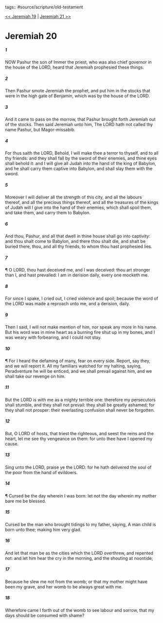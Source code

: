 tags:: #source/scripture/old-testament

[<< Jeremiah 19](old-testament/24_Jeremiah/Jeremiah_19.md) | [Jeremiah 21 >>](old-testament/24_Jeremiah/Jeremiah_21.md)

# Jeremiah 20

##### 1

NOW Pashur the son of Immer the priest, who was also chief governor in the house of the LORD, heard that Jeremiah prophesied these things.

##### 2

Then Pashur smote Jeremiah the prophet, and put him in the stocks that were in the high gate of Benjamin, which was by the house of the LORD.

##### 3

And it came to pass on the morrow, that Pashur brought forth Jeremiah out of the stocks. Then said Jeremiah unto him, The LORD hath not called thy name Pashur, but Magor-missabib.

##### 4

For thus saith the LORD, Behold, I will make thee a terror to thyself, and to all thy friends: and they shall fall by the sword of their enemies, and thine eyes shall behold it: and I will give all Judah into the hand of the king of Babylon, and he shall carry them captive into Babylon, and shall slay them with the sword.

##### 5

Moreover I will deliver all the strength of this city, and all the labours thereof, and all the precious things thereof, and all the treasures of the kings of Judah will I give into the hand of their enemies, which shall spoil them, and take them, and carry them to Babylon.

##### 6

And thou, Pashur, and all that dwell in thine house shall go into captivity: and thou shalt come to Babylon, and there thou shalt die, and shalt be buried there, thou, and all thy friends, to whom thou hast prophesied lies.

##### 7

¶ O LORD, thou hast deceived me, and I was deceived: thou art stronger than I, and hast prevailed: I am in derision daily, every one mocketh me.

##### 8

For since I spake, I cried out, I cried violence and spoil; because the word of the LORD was made a reproach unto me, and a derision, daily.

##### 9

Then I said, I will not make mention of him, nor speak any more in his name. But his word was in mine heart as a burning fire shut up in my bones, and I was weary with forbearing, and I could not stay.

##### 10

¶ For I heard the defaming of many, fear on every side. Report, say they, and we will report it. All my familiars watched for my halting, saying, Peradventure he will be enticed, and we shall prevail against him, and we shall take our revenge on him.

##### 11

But the LORD is with me as a mighty terrible one: therefore my persecutors shall stumble, and they shall not prevail: they shall be greatly ashamed; for they shall not prosper: their everlasting confusion shall never be forgotten.

##### 12

But, O LORD of hosts, that triest the righteous, and seest the reins and the heart, let me see thy vengeance on them: for unto thee have I opened my cause.

##### 13

Sing unto the LORD, praise ye the LORD: for he hath delivered the soul of the poor from the hand of evildoers.

##### 14

¶ Cursed be the day wherein I was born: let not the day wherein my mother bare me be blessed.

##### 15

Cursed be the man who brought tidings to my father, saying, A man child is born unto thee; making him very glad.

##### 16

And let that man be as the cities which the LORD overthrew, and repented not: and let him hear the cry in the morning, and the shouting at noontide;

##### 17

Because he slew me not from the womb; or that my mother might have been my grave, and her womb to be always great with me.

##### 18

Wherefore came I forth out of the womb to see labour and sorrow, that my days should be consumed with shame?

